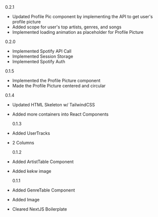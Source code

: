 0.2.1
- Updated Profile Pic component by implementing the API to get user's profile picture
- Added scope for user's top artists, genres, and songs
- Implemented loading animation as placeholder for Profile Picture

0.2.0

- Implemented Spotify API Call
- Implemented Session Storage
- Implemented Spotify Auth

0.1.5
- Implemented the Profile Picture component
- Made the Profile Picture centered and circular

0.1.4

- Updated HTML Skeleton w/ TailwindCSS
- Added more containers into React Components

  0.1.3

- Added UserTracks
- 2 Columns

  0.1.2

- Added ArtistTable Component
- Added kekw image

  0.1.1

- Added GenreTable Component
- Added Image
- Cleared NextJS Boilerplate

